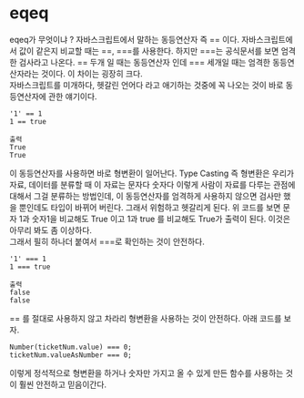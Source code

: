# eqeq

eqeq가 무엇이냐 ? 자바스크립트에서 말하는 동등연산자 즉 == 이다.
자바스크립트에서 값이 같은지 비교할 때는 ==, ===를 사용한다. 하지만 ===는 공식문서를 보면 엄격한 검사라고 나온다. == 두개 일 때는 동등연산자 인데 === 세개일 때는 엄격한 동등연산자라는 것이다. 이 차이는 굉장히 크다.  
자바스크립트를 미개하다, 헷갈린 언어다 라고 애기하는 것중에 꼭 나오는 것이 바로 동등연산자에 관한 얘기이다.

```
'1' == 1
1 == true

출력
True
True
```

이 동등연산자를 사용하면 바로 형변환이 일어난다. Type Casting 즉 형변환은 우리가 자료, 데이터를 분류할 때 이 자료는 문자다 숫자다 이렇게 사람이 자료를 다루는 관점에 대해서 그걸 분류하는 방법인데, 이 동등연산자를 엄격하게 사용하지 않으면 검사만 했을 뿐인데도 타입이 바뀌어 버린다. 그래서 위험하고 헷갈리게 된다.
위 코드를 보면 문자 1과 숫자1을 비교해도 True 이고 1과 true 를 비교해도 True가 출력이 된다. 이것은 아무리 봐도 좀 이상하다.  
그래서 필히 하나더 붙여서 ===로 확인하는 것이 안전하다.

```
'1' === 1
1 === true

출력
false
false
```

== 를 절대로 사용하지 않고 차라리 형변환을 사용하는 것이 안전하다. 아래 코드를 보자.

```
Number(ticketNum.value) === 0;
ticketNum.valueAsNumber === 0;
```

이렇게 정석적으로 형변환을 하거나 숫자만 가지고 올 수 있게 만든 함수를 사용하는 것이 훨씬 안전하고 믿음이간다.
